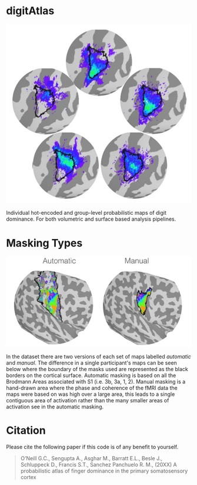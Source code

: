 # digitAtlas

![An example of a subjects digit atlas](images/example.jpg)

Individual hot-encoded and group-level probabilistic maps of digit dominance. For both volumetric and surface based analysis pipelines.

# Masking Types

![Differences between automatic and manual maps](images/autovmanual.jpg)

In the dataset there are two versions of each set of maps labelled *automatic* and *manual*. The difference in a single participant's maps can be seen below where the boundary of the masks used are represented as the black borders on the cortical surface. Automatic masking is based on all the Brodmann Areas associated with S1 (i.e. 3b, 3a, 1, 2). Manual masking is a hand-drawn area where the phase and coherence of the fMRI data the maps were based on was high over a large area, this leads to a single contiguous area of activation rather than the many smaller areas of activation see in the automatic masking.  

# Citation
Please cite the following paper if this code is of any benefit to yourself. 
> O’Neill G.C., Sengupta A., Asghar M., Barratt E.L., Besle J., Schluppeck D., Francis S.T., Sanchez Panchuelo R. M., (20XX) A probabilistic atlas of finger dominance in the primary somatosensory cortex
